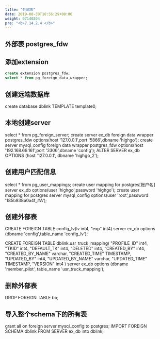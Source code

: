 ```yaml
---
title: "外部表"
date: 2019-08-30T10:56:29+08:00
weight: 07140204
pre: "<b>7.14.2.4 </b>"
---
```


## 外部表 postgres_fdw

## 添加extension

```sql
create extension postgres_fdw;
select * from pg_foreign_data_wrapper;
```

## 创建远端数据库

create database dblink TEMPLATE template0;

## 本地创建server

select * from pg_foreign_server;
create server ex_db foreign data wrapper postgres_fdw options(host '127.0.0.1',port '5866',dbname 'highgo');
create server mysql_config foreign data wrapper postgres_fdw options(host '192.168.69.161',port '3306',dbname 'config');
ALTER SERVER ex_db OPTIONS (host '127.0.0.1', dbname 'highgo_2');

## 创建用户匹配信息

select * from pg_user_mappings;
create user mapping for postgres[账户名] server ex_db options(user 'highgo',password 'highgo');
create user mapping for postgres server mysql_config options(user 'root',password '185b838a0a4f_#A');

## 创建外部表

CREATE FOREIGN TABLE config_lv(lv int4, "exp" int4) server ex_db options (dbname 'config',table_name 'config_lv');

CREATE FOREIGN TABLE dblink.usr_truck_mapping(
    "PROFILE_ID" int4,
    "TKID" int4,
    "DEFAULT_TK" int4,
    "DELETED" int4,
    "CREATED_BY" int4,
    "CREATED_BY_NAME" varchar,
    "CREATED_TIME" TIMESTAMP,
    "UPDATED_BY" int4,
    "UPDATED_BY_NAME" varchar,
    "UPDATED_TIME" TIMESTAMP,
    "VERSION" int4
)
server ex_db options (dbname 'member_pilot', table_name 'usr_truck_mapping');

## 删除外部表

DROP FOREIGN TABLE bb;

## 导入整个schema下的所有表

grant all on foreign server mysql_config to postgres;
IMPORT FOREIGN SCHEMA dblink FROM SERVER ex_db into dblink;
